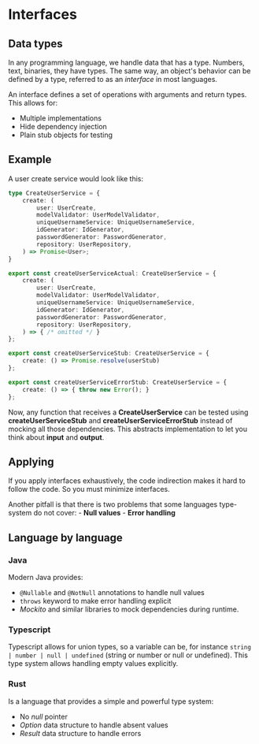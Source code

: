 # Interfaces

## Data types

In any programming language, we handle data that has a type. Numbers, text, binaries, they have types. The same way, an object's behavior can be defined by a type, referred to as an _interface_ in most languages.

An interface defines a set of operations with arguments and return types. This allows for:
  - Multiple implementations
  - Hide dependency injection
  - Plain stub objects for testing

## Example

A user create service would look like this:

```typescript
type CreateUserService = {
    create: (
        user: UserCreate,
        modelValidator: UserModelValidator,
        uniqueUsernameService: UniqueUsernameService,
        idGenerator: IdGenerator,
        passwordGenerator: PasswordGenerator,
        repository: UserRepository,
    ) => Promise<User>;
}

export const createUserServiceActual: CreateUserService = {
    create: (
        user: UserCreate,
        modelValidator: UserModelValidator,
        uniqueUsernameService: UniqueUsernameService,
        idGenerator: IdGenerator,
        passwordGenerator: PasswordGenerator,
        repository: UserRepository,
    ) => { /* omitted */ }
};

export const createUserServiceStub: CreateUserService = {
    create: () => Promise.resolve(userStub)
};

export const createUserServiceErrorStub: CreateUserService = {
    create: () => { throw new Error(); }
};
```

Now, any function that receives a **CreateUserService** can be tested using **createUserServiceStub** and **createUserServiceErrorStub** instead of mocking all those dependencies. This abstracts implementation to let you think about **input** and **output**.

## Applying

If you apply interfaces exhaustively, the code indirection makes it hard to follow the code. So you must minimize interfaces.

Another pitfall is that there is two problems that some languages type-system do not cover:
    - **Null values**
    - **Error handling**

## Language by language

### Java

Modern Java provides:

- `@Nullable` and `@NotNull` annotations to handle null values
- `throws` keyword to make error handling explicit
- _Mockito_ and similar libraries to mock dependencies during runtime.

### Typescript

Typescript allows for union types, so a variable can be, for instance `string | number | null | undefined` (string or number or null or undefined). This type system allows handling empty values explicitly.

### Rust

Is a language that provides a simple and powerful type system:

- No _null_ pointer
- _Option_ data structure to handle absent values
- _Result_ data structure to handle errors
